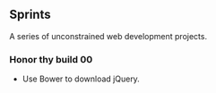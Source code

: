 ## Sprints
A series of unconstrained web development projects.
### Honor thy build 00
* Use Bower to download jQuery.
